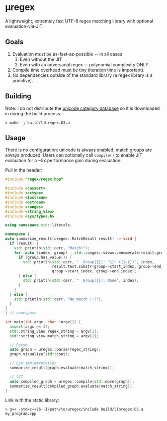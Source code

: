 # µregex

A lightweight, extremely fast UTF-8 regex matching library with optional evaluation-via-JIT.

## Goals
1. Evaluation must be as-fast-as-possible -- in all cases
    1. Even without the JIT
    2. Even with an adversarial regex -- polynomial complexity ONLY
3. Compile time overhead must be tiny (iteration time is important).
4. No dependencies outside of the standard library (a regex library is a primitive).

## Building

Note: I do not distribute the [unicode category database](https://www.unicode.org/Public/16.0.0/ucd/UnicodeData.txt) so it is downloaded in during the build process.
```fish
> make -j build/libregex.O3.a
```

## Usage

There is no configuration: unicode is always enabled, match groups are always produced. Users can optionally call `compile()` to enable JIT evaluation for a ~5x performance gain during evaluation.

Pull in the header:
```c++
#include "regex/regex.hpp"

#include <cassert>
#include <cctype>
#include <iostream>
#include <ostream>
#include <ranges>
#include <string_view>
#include <sys/types.h>

using namespace std::literals;

namespace {
auto summarize_result(uregex::MatchResult result) -> void {
  if (result) {
    std::println(std::cerr, "Match!");
    for (auto [index, group] : std::ranges::views::enumerate(result.groups)) {
      if (group.has_value()) {
        std::println(std::cerr, "  Group[{}]: '{}' ({}-{})", index,
                     result.text.substr(group->start_index, group->end_index),
                     group->start_index, group->end_index);
      } else {
        std::println(std::cerr, "  Group[{}]: None", index);
      }
    }
  } else {
    std::println(std::cerr, "No match :-(");
  }
}
} // namespace

int main(int argc, char *argv[]) {
  assert(argc == 3);
  std::string_view regex_string = argv[1];
  std::string_view match_string = argv[2];

  // Parse
  auto graph = uregex::parse(regex_string);
  graph.visualize(std::cout);

  // Cpp implementation
  summarize_result(graph.evaluate(match_string));

  // JIT
  auto compiled_graph = uregex::compile(std::move(graph));
  summarize_result(compiled_graph.evaluate(match_string));
}

```

Link with the static library:
```fish
> g++ -std=c++26 -I/path/to/uregex/include build/libregex.O3.a my_program.cpp
```
